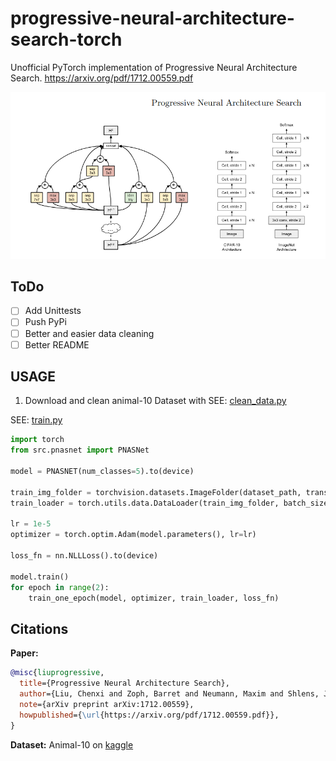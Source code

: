 # progressive-neural-architecture-search-torch
Unofficial PyTorch implementation of Progressive Neural Architecture Search. https://arxiv.org/pdf/1712.00559.pdf

<img src="assets/architecturePNAS.png" alt="architecturePNAS" width="600"/>


## ToDo
- [ ] Add Unittests
- [ ] Push PyPi
- [ ] Better and easier data cleaning
- [ ] Better README

## USAGE
1. Download and clean animal-10 Dataset with SEE: [clean_data.py](utils/clean_data.py)

SEE: [train.py](train.py)

```python
import torch
from src.pnasnet import PNASNet

model = PNASNET(num_classes=5).to(device)

train_img_folder = torchvision.datasets.ImageFolder(dataset_path, transform=transform)
train_loader = torch.utils.data.DataLoader(train_img_folder, batch_size=4, shuffle=True, num_workers=1, pin_memory=True)

lr = 1e-5
optimizer = torch.optim.Adam(model.parameters(), lr=lr)

loss_fn = nn.NLLLoss().to(device)

model.train()
for epoch in range(2):
    train_one_epoch(model, optimizer, train_loader, loss_fn)
```
## Citations
**Paper:**
```bibtex
@misc{liuprogressive,
  title={Progressive Neural Architecture Search},
  author={Liu, Chenxi and Zoph, Barret and Neumann, Maxim and Shlens, Jonathon and Hua, Wei and Li, Li-Jia and Fei-Fei, Li and Yuille, Alan and Huang, Jonathan and Murphy, Kevin},,
  note={arXiv preprint arXiv:1712.00559},
  howpublished={\url{https://arxiv.org/pdf/1712.00559.pdf}},
}
```
**Dataset:**
Animal-10 on [kaggle](https://www.kaggle.com/datasets/alessiocorrado99/animals10)
